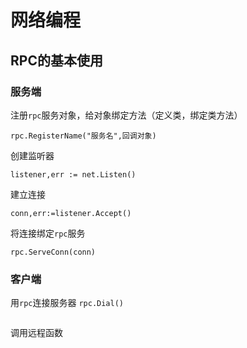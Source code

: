 

# 网络编程




## RPC的基本使用



### 服务端
注册`rpc`服务对象，给对象绑定方法（定义类，绑定类方法）
```
rpc.RegisterName("服务名",回调对象)
```
创建监听器
```
listener,err := net.Listen()
```
建立连接
```
conn,err:=listener.Accept()
```
将连接绑定`rpc`服务
```
rpc.ServeConn(conn)
```
### 客户端

用`rpc`连接服务器 `rpc.Dial()`
```

```
调用远程函数
```
```
